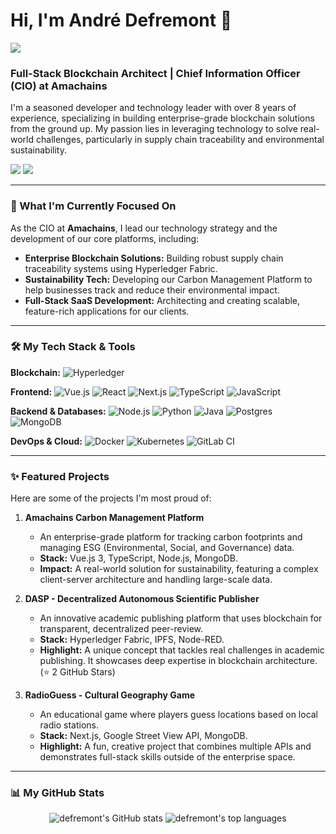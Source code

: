 # Hi, I'm André Defremont 👋

![](https://komarev.com/ghpvc/?username=defremont&style=flat-square&color=blue)

### **Full-Stack Blockchain Architect | Chief Information Officer (CIO) at Amachains**

I'm a seasoned developer and technology leader with over 8 years of experience, specializing in building enterprise-grade blockchain solutions from the ground up. My passion lies in leveraging technology to solve real-world challenges, particularly in supply chain traceability and environmental sustainability.

[<img src="https://img.shields.io/badge/linkedin-%230077B5.svg?&style=for-the-badge&logo=linkedin&logoColor=white" />](https://www.linkedin.com/in/andredefremont)
[<img src="https://img.shields.io/badge/gitlab-%23181717.svg?&style=for-the-badge&logo=gitlab&logoColor=white" />](https://gitlab.com/defremont)

---

### 🚀 What I'm Currently Focused On

As the CIO at **Amachains**, I lead our technology strategy and the development of our core platforms, including:
- **Enterprise Blockchain Solutions:** Building robust supply chain traceability systems using Hyperledger Fabric.
- **Sustainability Tech:** Developing our Carbon Management Platform to help businesses track and reduce their environmental impact.
- **Full-Stack SaaS Development:** Architecting and creating scalable, feature-rich applications for our clients.

---

### 🛠️ My Tech Stack & Tools

**Blockchain:**
![Hyperledger](https://img.shields.io/badge/Hyperledger-Fabric-blue?style=for-the-badge&logo=hyperledger)

**Frontend:**
![Vue.js](https://img.shields.io/badge/vuejs-%2335495e.svg?&style=for-the-badge&logo=vuedotjs&logoColor=%234FC08D)
![React](https://img.shields.io/badge/react-%2320232a.svg?&style=for-the-badge&logo=react&logoColor=%2361DAFB)
![Next.js](https://img.shields.io/badge/next.js-000000?style=for-the-badge&logo=nextdotjs&logoColor=white)
![TypeScript](https://img.shields.io/badge/typescript-%23007ACC.svg?&style=for-the-badge&logo=typescript&logoColor=white)
![JavaScript](https://img.shields.io/badge/javascript-%23323330.svg?&style=for-the-badge&logo=javascript&logoColor=%23F7DF1E)

**Backend & Databases:**
![Node.js](https://img.shields.io/badge/node.js-6DA55F?style=for-the-badge&logo=node.js&logoColor=white)
![Python](https://img.shields.io/badge/python-3670A0?style=for-the-badge&logo=python&logoColor=ffdd54)
![Java](https://img.shields.io/badge/java-%23ED8B00.svg?&style=for-the-badge&logo=openjdk&logoColor=white)
![Postgres](https://img.shields.io/badge/postgres-%23316192.svg?&style=for-the-badge&logo=postgresql&logoColor=white)
![MongoDB](https://img.shields.io/badge/MongoDB-%234ea94b.svg?&style=for-the-badge&logo=mongodb&logoColor=white)

**DevOps & Cloud:**
![Docker](https://img.shields.io/badge/docker-%230db7ed.svg?&style=for-the-badge&logo=docker&logoColor=white)
![Kubernetes](https://img.shields.io/badge/kubernetes-%23326ce5.svg?&style=for-the-badge&logo=kubernetes&logoColor=white)
![GitLab CI](https://img.shields.io/badge/gitlab--ci-%23181717.svg?&style=for-the-badge&logo=gitlab&logoColor=white)

---

### ✨ Featured Projects

Here are some of the projects I'm most proud of:

1.  **Amachains Carbon Management Platform**
    * An enterprise-grade platform for tracking carbon footprints and managing ESG (Environmental, Social, and Governance) data.
    * **Stack:** Vue.js 3, TypeScript, Node.js, MongoDB.
    * **Impact:** A real-world solution for sustainability, featuring a complex client-server architecture and handling large-scale data.

2.  **DASP - Decentralized Autonomous Scientific Publisher**
    * An innovative academic publishing platform that uses blockchain for transparent, decentralized peer-review.
    * **Stack:** Hyperledger Fabric, IPFS, Node-RED.
    * **Highlight:** A unique concept that tackles real challenges in academic publishing. It showcases deep expertise in blockchain architecture. (⭐ 2 GitHub Stars)

3.  **RadioGuess - Cultural Geography Game**
    * An educational game where players guess locations based on local radio stations.
    * **Stack:** Next.js, Google Street View API, MongoDB.
    * **Highlight:** A fun, creative project that combines multiple APIs and demonstrates full-stack skills outside of the enterprise space.

---

### 📊 My GitHub Stats

<p align="center">
  <img src="https://github-readme-stats.vercel.app/api?username=defremont&count_private=true&show_icons=true&theme=dark&rank_icon=github" alt="defremont's GitHub stats" />
  <img src="https://github-readme-stats.vercel.app/api/top-langs/?username=defremont&layout=compact&theme=dark" alt="defremont's top languages" />
</p>
